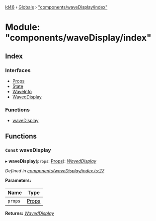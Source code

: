 [ld46](../README.md) › [Globals](../globals.md) › ["components/waveDisplay/index"](_components_wavedisplay_index_.md)

# Module: "components/waveDisplay/index"

## Index

### Interfaces

* [Props](../interfaces/_components_wavedisplay_index_.props.md)
* [State](../interfaces/_components_wavedisplay_index_.state.md)
* [WaveInfo](../interfaces/_components_wavedisplay_index_.waveinfo.md)
* [WavedDisplay](../interfaces/_components_wavedisplay_index_.waveddisplay.md)

### Functions

* [waveDisplay](_components_wavedisplay_index_.md#const-wavedisplay)

## Functions

### `Const` waveDisplay

▸ **waveDisplay**(`props`: [Props](../interfaces/_components_background_index_.props.md)): *[WavedDisplay](../interfaces/_components_wavedisplay_index_.waveddisplay.md)*

*Defined in [components/waveDisplay/index.ts:27](https://github.com/jrod-disco/ld46-keepalive/blob/5db6013/src/components/waveDisplay/index.ts#L27)*

**Parameters:**

Name | Type |
------ | ------ |
`props` | [Props](../interfaces/_components_background_index_.props.md) |

**Returns:** *[WavedDisplay](../interfaces/_components_wavedisplay_index_.waveddisplay.md)*
